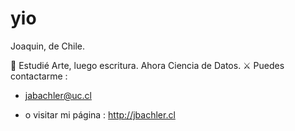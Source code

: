 # yio

Joaquin, de Chile. 

🦂 Estudié Arte, luego escritura. Ahora Ciencia de Datos. 
⚔️ Puedes contactarme  :
 * jabachler@uc.cl 

 * o visitar mi página : http://jbachler.cl


            
